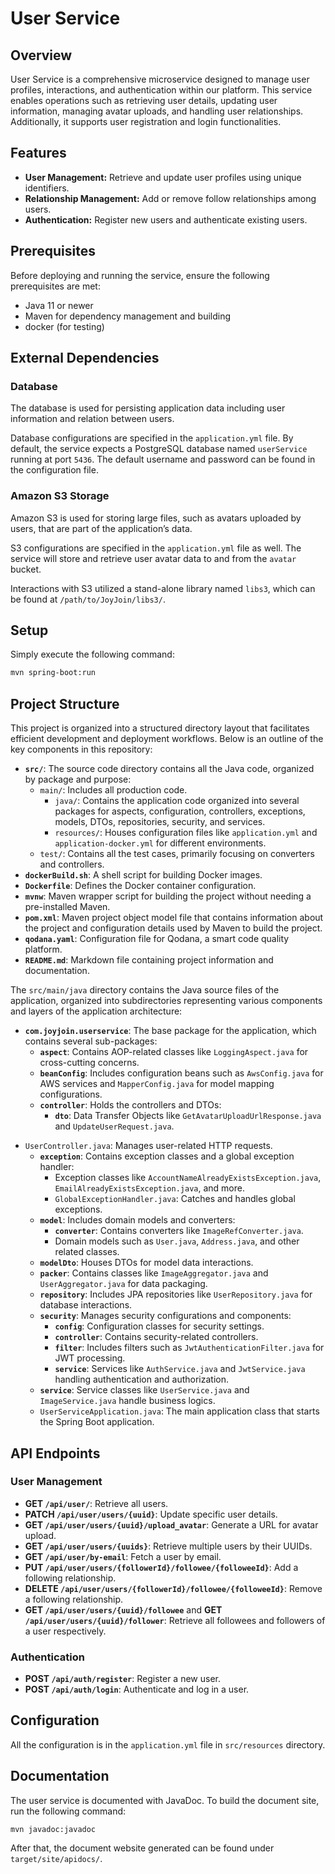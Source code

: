 # User Service

## Overview

User Service is a comprehensive microservice designed to manage user profiles, interactions, and authentication within
our platform. This service enables operations such as retrieving user details, updating user information, managing
avatar uploads, and handling user relationships. Additionally, it supports user registration and login functionalities.

## Features

- **User Management:** Retrieve and update user profiles using unique identifiers.
- **Relationship Management:** Add or remove follow relationships among users.
- **Authentication:** Register new users and authenticate existing users.

## Prerequisites

Before deploying and running the service, ensure the following prerequisites are met:

- Java 11 or newer
- Maven for dependency management and building
- docker (for testing)

## External Dependencies

### Database

The database is used for persisting application data including user information and relation between users.

Database configurations are specified in the `application.yml` file. By default, the service expects a PostgreSQL
database named `userService` running at port `5436`. The default username and password can be found in the configuration
file.

### Amazon S3 Storage

Amazon S3 is used for storing large files, such as avatars uploaded by users, that are part of the application’s data.

S3 configurations are specified in the `application.yml` file as well. The service will store and retrieve user avatar
data to and from the `avatar` bucket.

Interactions with S3 utilized a stand-alone library named `libs3`, which can be found at `/path/to/JoyJoin/libs3/`.

## Setup

Simply execute the following command:

   ```bash
   mvn spring-boot:run
   ```

## Project Structure

This project is organized into a structured directory layout that facilitates efficient development and deployment workflows. Below is an outline of the key components in this repository:

- **`src/`**: The source code directory contains all the Java code, organized by package and purpose:
  - `main/`: Includes all production code.
    - `java/`: Contains the application code organized into several packages for aspects, configuration, controllers, exceptions, models, DTOs, repositories, security, and services.
    - `resources/`: Houses configuration files like `application.yml` and `application-docker.yml` for different environments.
  - `test/`: Contains all the test cases, primarily focusing on converters and controllers.
- **`dockerBuild.sh`**: A shell script for building Docker images.
- **`Dockerfile`**: Defines the Docker container configuration.
- **`mvnw`**: Maven wrapper script for building the project without needing a pre-installed Maven.
- **`pom.xml`**: Maven project object model file that contains information about the project and configuration details used by Maven to build the project.
- **`qodana.yaml`**: Configuration file for Qodana, a smart code quality platform.
- **`README.md`**: Markdown file containing project information and documentation.

The `src/main/java` directory contains the Java source files of the application, organized into subdirectories representing various components and layers of the application architecture:

- **`com.joyjoin.userservice`**: The base package for the application, which contains several sub-packages:
  - **`aspect`**: Contains AOP-related classes like `LoggingAspect.java` for cross-cutting concerns.
  - **`beanConfig`**: Includes configuration beans such as `AwsConfig.java` for AWS services and `MapperConfig.java` for model mapping configurations.
  - **`controller`**: Holds the controllers and DTOs:
    * **`dto`**: Data Transfer Objects like `GetAvatarUploadUrlResponse.java` and `UpdateUserRequest.java`.
* `UserController.java`: Manages user-related HTTP requests.
  - **`exception`**: Contains exception classes and a global exception handler:
    - Exception classes like `AccountNameAlreadyExistsException.java`, `EmailAlreadyExistsException.java`, and more.
    - `GlobalExceptionHandler.java`: Catches and handles global exceptions.
  - **`model`**: Includes domain models and converters:
    - **`converter`**: Contains converters like `ImageRefConverter.java`.
    - Domain models such as `User.java`, `Address.java`, and other related classes.
  - **`modelDto`**: Houses DTOs for model data interactions.
  - **`packer`**: Contains classes like `ImageAggregator.java` and `UserAggregator.java` for data packaging.
  - **`repository`**: Includes JPA repositories like `UserRepository.java` for database interactions.
  - **`security`**: Manages security configurations and components:
    - **`config`**: Configuration classes for security settings.
    - **`controller`**: Contains security-related controllers.
    - **`filter`**: Includes filters such as `JwtAuthenticationFilter.java` for JWT processing.
    - **`service`**: Services like `AuthService.java` and `JwtService.java` handling authentication and authorization.
  - **`service`**: Service classes like `UserService.java` and `ImageService.java` handle business logics.
  - `UserServiceApplication.java`: The main application class that starts the Spring Boot application.

## API Endpoints

### User Management

- **GET `/api/user/`**: Retrieve all users.
- **PATCH `/api/user/users/{uuid}`**: Update specific user details.
- **GET `/api/user/users/{uuid}/upload_avatar`**: Generate a URL for avatar upload.
- **GET `/api/user/users/{uuids}`**: Retrieve multiple users by their UUIDs.
- **GET `/api/user/by-email`**: Fetch a user by email.
- **PUT `/api/user/users/{followerId}/followee/{followeeId}`**: Add a following relationship.
- **DELETE `/api/user/users/{followerId}/followee/{followeeId}`**: Remove a following relationship.
- **GET `/api/user/users/{uuid}/followee`** and **GET `/api/user/users/{uuid}/follower`**: Retrieve all followees and
  followers of a user respectively.

### Authentication

- **POST `/api/auth/register`**: Register a new user.
- **POST `/api/auth/login`**: Authenticate and log in a user.


## Configuration

All the configuration is in the `application.yml` file in `src/resources` directory.

## Documentation

The user service is documented with JavaDoc. To build the document site, run the following command:

```shell
mvn javadoc:javadoc
```

After that, the document website generated can be found under `target/site/apidocs/`.